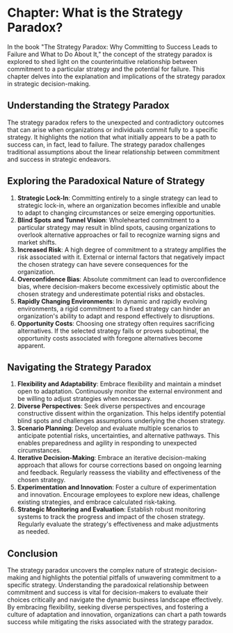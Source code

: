 Chapter: What is the Strategy Paradox?
======================================

In the book "The Strategy Paradox: Why Committing to Success Leads to Failure and What to Do About It," the concept of the strategy paradox is explored to shed light on the counterintuitive relationship between commitment to a particular strategy and the potential for failure. This chapter delves into the explanation and implications of the strategy paradox in strategic decision-making.

Understanding the Strategy Paradox
----------------------------------

The strategy paradox refers to the unexpected and contradictory outcomes that can arise when organizations or individuals commit fully to a specific strategy. It highlights the notion that what initially appears to be a path to success can, in fact, lead to failure. The strategy paradox challenges traditional assumptions about the linear relationship between commitment and success in strategic endeavors.

Exploring the Paradoxical Nature of Strategy
--------------------------------------------

1. **Strategic Lock-In**: Committing entirely to a single strategy can lead to strategic lock-in, where an organization becomes inflexible and unable to adapt to changing circumstances or seize emerging opportunities.
2. **Blind Spots and Tunnel Vision**: Wholehearted commitment to a particular strategy may result in blind spots, causing organizations to overlook alternative approaches or fail to recognize warning signs and market shifts.
3. **Increased Risk**: A high degree of commitment to a strategy amplifies the risk associated with it. External or internal factors that negatively impact the chosen strategy can have severe consequences for the organization.
4. **Overconfidence Bias**: Absolute commitment can lead to overconfidence bias, where decision-makers become excessively optimistic about the chosen strategy and underestimate potential risks and obstacles.
5. **Rapidly Changing Environments**: In dynamic and rapidly evolving environments, a rigid commitment to a fixed strategy can hinder an organization's ability to adapt and respond effectively to disruptions.
6. **Opportunity Costs**: Choosing one strategy often requires sacrificing alternatives. If the selected strategy fails or proves suboptimal, the opportunity costs associated with foregone alternatives become apparent.

Navigating the Strategy Paradox
-------------------------------

1. **Flexibility and Adaptability**: Embrace flexibility and maintain a mindset open to adaptation. Continuously monitor the external environment and be willing to adjust strategies when necessary.
2. **Diverse Perspectives**: Seek diverse perspectives and encourage constructive dissent within the organization. This helps identify potential blind spots and challenges assumptions underlying the chosen strategy.
3. **Scenario Planning**: Develop and evaluate multiple scenarios to anticipate potential risks, uncertainties, and alternative pathways. This enables preparedness and agility in responding to unexpected circumstances.
4. **Iterative Decision-Making**: Embrace an iterative decision-making approach that allows for course corrections based on ongoing learning and feedback. Regularly reassess the viability and effectiveness of the chosen strategy.
5. **Experimentation and Innovation**: Foster a culture of experimentation and innovation. Encourage employees to explore new ideas, challenge existing strategies, and embrace calculated risk-taking.
6. **Strategic Monitoring and Evaluation**: Establish robust monitoring systems to track the progress and impact of the chosen strategy. Regularly evaluate the strategy's effectiveness and make adjustments as needed.

Conclusion
----------

The strategy paradox uncovers the complex nature of strategic decision-making and highlights the potential pitfalls of unwavering commitment to a specific strategy. Understanding the paradoxical relationship between commitment and success is vital for decision-makers to evaluate their choices critically and navigate the dynamic business landscape effectively. By embracing flexibility, seeking diverse perspectives, and fostering a culture of adaptation and innovation, organizations can chart a path towards success while mitigating the risks associated with the strategy paradox.

